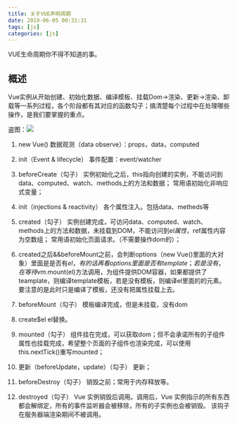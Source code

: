 ```yaml
---
title: 关于VUE声明周期
date: 2019-06-05 00:31:31
tags: [js]
categories: [js]
---
```

VUE生命周期你不得不知道的事。
## 概述
Vue实例从开始创建、初始化数据、编译模板、挂载Dom->渲染、更新->渲染、卸载等一系列过程，各个阶段都有其对应的函数勾子；搞清楚每个过程中在处理哪些操作，是我们要掌握的重点。

盗图：<img src="http://jbcdn2.b0.upaiyun.com/2018/05/b953c074a1d8efe8d75d842807e46252.png" />

1. new Vue()
数据观测（data observe）：props，data，computed

2. init（Event & lifecycle）
事件配置：event/watcher

3. beforeCreate（勾子）
实例初始化之后，this指向创建的实例，不能访问到data、computed、watch、methods上的方法和数据；
常用语初始化非响应式变量；

4. init（injections & reactivity）
各个属性注入。包括data、metheds等

5. created（勾子）
实例创建完成，可访问data、computed、watch、methods上的方法和数据，未挂载到DOM，不能访问到$el属性，$ref属性内容为空数组；
常用语初始化页面请求。（不需要操作dom的）；

6. created之后&&beforeMount之前，会判断options（new Vue()里面的大对象）里面是是否有$el，有的话再看options里面是否有template；若是没有，在等待vm.$mount(el)方法调用，为组件提供DOM容器，如果都提供了teamplate，则编译template模板，若是没有模板，则编译el里面的的元素。要注意的是此时只是编译了模板，还没有把属性挂载上去。

7. beforeMount（勾子）
模板编译完成，但是未挂载，没有dom

8. create$el
el替换。

9. mounted（勾子）
组件挂在完成，可以获取dom；但不会承诺所有的子组件属性也挂载完成，希望整个页面的子组件也渲染完成，可以使用this.nextTick()重写mounted；

10. 更新（beforeUpdate，update）（勾子）
更新；

11. beforeDestroy（勾子）
销毁之前；常用于内存释放等。

12. destroyed（勾子）
Vue 实例销毁后调用。调用后，Vue 实例指示的所有东西都会解绑定，所有的事件监听器会被移除，所有的子实例也会被销毁。 该钩子在服务器端渲染期间不被调用。